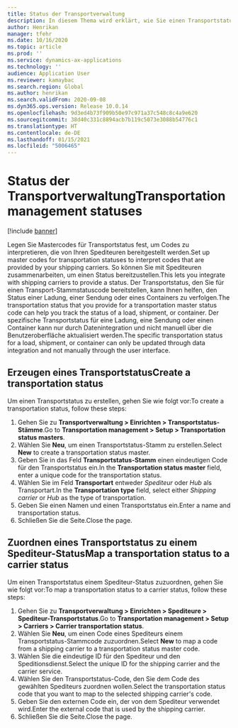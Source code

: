 ```yaml
---
title: Status der Transportverwaltung
description: In diesem Thema wird erklärt, wie Sie einen Transportstatus erstellen und diesen Status einem Spediteur-Status zuordnen.
author: Henrikan
manager: tfehr
ms.date: 10/16/2020
ms.topic: article
ms.prod: ''
ms.service: dynamics-ax-applications
ms.technology: ''
audience: Application User
ms.reviewer: kamaybac
ms.search.region: Global
ms.author: henrikan
ms.search.validFrom: 2020-09-08
ms.dyn365.ops.version: Release 10.0.14
ms.openlocfilehash: 9d3ed4b73f909b50e97c971a37c548c8c4a9e620
ms.sourcegitcommit: 38d40c331c8894acb7b119c5073e3088b54776c1
ms.translationtype: HT
ms.contentlocale: de-DE
ms.lasthandoff: 01/15/2021
ms.locfileid: "5006465"
---
```

# <a name="transportation-management-statuses"></a><span data-ttu-id="0771a-103">Status der Transportverwaltung</span><span class="sxs-lookup"><span data-stu-id="0771a-103">Transportation management statuses</span></span>

[!include [banner](../includes/banner.md)]

<span data-ttu-id="0771a-104">Legen Sie Mastercodes für Transportstatus fest, um Codes zu interpretieren, die von Ihren Spediteuren bereitgestellt werden.</span><span class="sxs-lookup"><span data-stu-id="0771a-104">Set up master codes for transportation statuses to interpret codes that are provided by your shipping carriers.</span></span> <span data-ttu-id="0771a-105">So können Sie mit Spediteuren zusammenarbeiten, um einen Status bereitzustellen.</span><span class="sxs-lookup"><span data-stu-id="0771a-105">This lets you integrate with shipping carriers to provide a status.</span></span> <span data-ttu-id="0771a-106">Der Transportstatus, den Sie für einen Transport-Stammstatuscode bereitstellen, kann Ihnen helfen, den Status einer Ladung, einer Sendung oder eines Containers zu verfolgen.</span><span class="sxs-lookup"><span data-stu-id="0771a-106">The transportation status that you provide for a transportation master status code can help you track the status of a load, shipment, or container.</span></span> <span data-ttu-id="0771a-107">Der spezifische Transportstatus für eine Ladung, eine Sendung oder einen Container kann nur durch Datenintegration und nicht manuell über die Benutzeroberfläche aktualisiert werden.</span><span class="sxs-lookup"><span data-stu-id="0771a-107">The specific transportation status for a load, shipment, or container can only be updated through data integration and not manually through the user interface.</span></span>

## <a name="create-a-transportation-status"></a><span data-ttu-id="0771a-108">Erzeugen eines Transportstatus</span><span class="sxs-lookup"><span data-stu-id="0771a-108">Create a transportation status</span></span>

<span data-ttu-id="0771a-109">Um einen Transportstatus zu erstellen, gehen Sie wie folgt vor:</span><span class="sxs-lookup"><span data-stu-id="0771a-109">To create a transportation status, follow these steps:</span></span>

1. <span data-ttu-id="0771a-110">Gehen Sie zu **Transportverwaltung \> Einrichten \> Transportstatus-Stämme**.</span><span class="sxs-lookup"><span data-stu-id="0771a-110">Go to **Transportation management \> Setup \> Transportation status masters**.</span></span>
1. <span data-ttu-id="0771a-111">Wählen Sie **Neu**, um einen Transportstatus-Stamm zu erstellen.</span><span class="sxs-lookup"><span data-stu-id="0771a-111">Select **New** to create a transportation status master.</span></span>
1. <span data-ttu-id="0771a-112">Geben Sie in das Feld **Transportstatus-Stamm** einen eindeutigen Code für den Transportstatus ein.</span><span class="sxs-lookup"><span data-stu-id="0771a-112">In the **Transportation status master** field, enter a unique code for the transportation status.</span></span>
1. <span data-ttu-id="0771a-113">Wählen Sie im Feld **Transportart** entweder *Spediteur* oder *Hub* als Transportart.</span><span class="sxs-lookup"><span data-stu-id="0771a-113">In the **Transportation type** field, select either *Shipping carrier* or *Hub* as the type of transportation.</span></span>
1. <span data-ttu-id="0771a-114">Geben Sie einen Namen und einen Transportstatus ein.</span><span class="sxs-lookup"><span data-stu-id="0771a-114">Enter a name and transportation status.</span></span>
1. <span data-ttu-id="0771a-115">Schließen Sie die Seite.</span><span class="sxs-lookup"><span data-stu-id="0771a-115">Close the page.</span></span>

## <a name="map-a-transportation-status-to-a-carrier-status"></a><span data-ttu-id="0771a-116">Zuordnen eines Transportstatus zu einem Spediteur-Status</span><span class="sxs-lookup"><span data-stu-id="0771a-116">Map a transportation status to a carrier status</span></span>

<span data-ttu-id="0771a-117">Um einen Transportstatus einem Spediteur-Status zuzuordnen, gehen Sie wie folgt vor:</span><span class="sxs-lookup"><span data-stu-id="0771a-117">To map a transportation status to a carrier status, follow these steps:</span></span>

1. <span data-ttu-id="0771a-118">Gehen Sie zu **Transportverwaltung \> Einrichten \> Spediteure \> Spediteur-Transportstatus**.</span><span class="sxs-lookup"><span data-stu-id="0771a-118">Go to **Transportation management \> Setup \> Carriers \> Carrier transportation status**.</span></span>
1. <span data-ttu-id="0771a-119">Wählen Sie **Neu**, um einen Code eines Spediteurs einem Transportstatus-Stammcode zuzuordnen.</span><span class="sxs-lookup"><span data-stu-id="0771a-119">Select **New** to map a code from a shipping carrier to a transportation status master code.</span></span>
1. <span data-ttu-id="0771a-120">Wählen Sie die eindeutige ID für den Spediteur und den Speditionsdienst.</span><span class="sxs-lookup"><span data-stu-id="0771a-120">Select the unique ID for the shipping carrier and the carrier service.</span></span>
1. <span data-ttu-id="0771a-121">Wählen Sie den Transportstatus-Code, den Sie dem Code des gewählten Spediteurs zuordnen wollen.</span><span class="sxs-lookup"><span data-stu-id="0771a-121">Select the transportation status code that you want to map to the selected shipping carrier's code.</span></span>
1. <span data-ttu-id="0771a-122">Geben Sie den externen Code ein, der von dem Spediteur verwendet wird.</span><span class="sxs-lookup"><span data-stu-id="0771a-122">Enter the external code that is used by the shipping carrier.</span></span>
1. <span data-ttu-id="0771a-123">Schließen Sie die Seite.</span><span class="sxs-lookup"><span data-stu-id="0771a-123">Close the page.</span></span>
